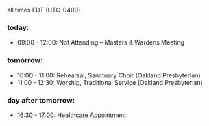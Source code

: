 all times EDT (UTC-0400)

### today:

* 09:00 - 12:00: Not Attending – Masters & Wardens Meeting

### tomorrow:

* 10:00 - 11:00: Rehearsal, Sanctuary Choir (Oakland Presbyterian)
* 11:00 - 12:30: Worship, Traditional Service (Oakland Presbyterian)

### day after tomorrow:

* 16:30 - 17:00: Healthcare Appointment 
